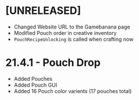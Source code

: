 # [UNRELEASED]
- Changed Website URL to the Gamebanana page
- Modified Pouch order in creative inventory
- `PouchRecipeUnlocking` is called when crafting now

# 21.4.1 - Pouch Drop
- Added Pouches
 - Added Pouch GUI
 - Added 16 Pouch color varients (17 pouches total)